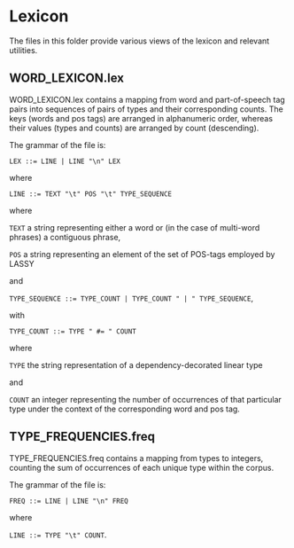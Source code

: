# Lexicon

The files in this folder provide various views of the lexicon and relevant utilities.  

## WORD_LEXICON.lex
WORD_LEXICON.lex contains a mapping from word and part-of-speech tag pairs into sequences of pairs of types and their 
corresponding counts.
The keys (words and pos tags) are arranged in alphanumeric order, whereas their values (types and counts) are arranged 
by count (descending).

The grammar of the file is:

 `LEX ::= LINE | LINE "\n" LEX`
 
 where 
 
 `LINE ::= TEXT "\t" POS "\t" TYPE_SEQUENCE`
 
 where 
 
 `TEXT` a string representing either a word or (in the case of multi-word phrases) a contiguous phrase,
 
 `POS` a string representing an element of the set of POS-tags employed by LASSY
 
 and 
 
 `TYPE_SEQUENCE ::= TYPE_COUNT | TYPE_COUNT " | " TYPE_SEQUENCE`,
 
 with 
 
 `TYPE_COUNT ::= TYPE " #= " COUNT ` 
 
 where
 
 `TYPE` the string representation of a dependency-decorated linear type
 
 and 
 
 `COUNT` an integer representing the number of occurrences of that particular type under the context of the 
 corresponding word and pos tag.
 
 
 ## TYPE_FREQUENCIES.freq
 TYPE_FREQUENCIES.freq contains a mapping from types to integers, counting the sum of occurrences of each unique type 
 within the corpus.
 
 The grammar of the file is:
 
  `FREQ ::= LINE | LINE "\n" FREQ`
  
  where 
  
  `LINE ::= TYPE "\t" COUNT`.
